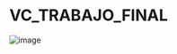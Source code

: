 # VC_TRABAJO_FINAL
![image](https://github.com/user-attachments/assets/86fbe675-eb8d-4bd8-a7de-93c4927f447e)
